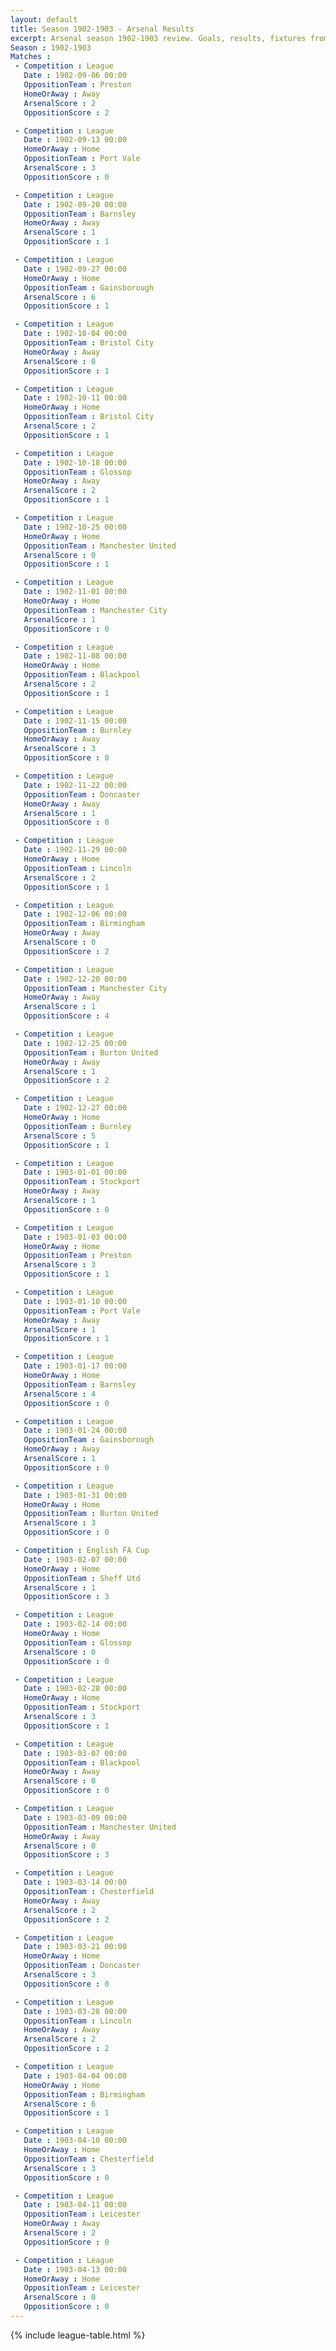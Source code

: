 ```yaml
---
layout: default
title: Season 1902-1903 - Arsenal Results 
excerpt: Arsenal season 1902-1903 review. Goals, results, fixtures from the 1902-1903 season on History of Arsenal Football Club
Season : 1902-1903
Matches :
 - Competition : League
   Date : 1902-09-06 00:00
   OppositionTeam : Preston
   HomeOrAway : Away
   ArsenalScore : 2
   OppositionScore : 2

 - Competition : League
   Date : 1902-09-13 00:00
   HomeOrAway : Home
   OppositionTeam : Port Vale
   ArsenalScore : 3
   OppositionScore : 0

 - Competition : League
   Date : 1902-09-20 00:00
   OppositionTeam : Barnsley
   HomeOrAway : Away
   ArsenalScore : 1
   OppositionScore : 1

 - Competition : League
   Date : 1902-09-27 00:00
   HomeOrAway : Home
   OppositionTeam : Gainsborough
   ArsenalScore : 6
   OppositionScore : 1

 - Competition : League
   Date : 1902-10-04 00:00
   OppositionTeam : Bristol City
   HomeOrAway : Away
   ArsenalScore : 0
   OppositionScore : 1

 - Competition : League
   Date : 1902-10-11 00:00
   HomeOrAway : Home
   OppositionTeam : Bristol City
   ArsenalScore : 2
   OppositionScore : 1

 - Competition : League
   Date : 1902-10-18 00:00
   OppositionTeam : Glossop
   HomeOrAway : Away
   ArsenalScore : 2
   OppositionScore : 1

 - Competition : League
   Date : 1902-10-25 00:00
   HomeOrAway : Home
   OppositionTeam : Manchester United
   ArsenalScore : 0
   OppositionScore : 1

 - Competition : League
   Date : 1902-11-01 00:00
   HomeOrAway : Home
   OppositionTeam : Manchester City
   ArsenalScore : 1
   OppositionScore : 0

 - Competition : League
   Date : 1902-11-08 00:00
   HomeOrAway : Home
   OppositionTeam : Blackpool
   ArsenalScore : 2
   OppositionScore : 1

 - Competition : League
   Date : 1902-11-15 00:00
   OppositionTeam : Burnley
   HomeOrAway : Away
   ArsenalScore : 3
   OppositionScore : 0

 - Competition : League
   Date : 1902-11-22 00:00
   OppositionTeam : Doncaster
   HomeOrAway : Away
   ArsenalScore : 1
   OppositionScore : 0

 - Competition : League
   Date : 1902-11-29 00:00
   HomeOrAway : Home
   OppositionTeam : Lincoln
   ArsenalScore : 2
   OppositionScore : 1

 - Competition : League
   Date : 1902-12-06 00:00
   OppositionTeam : Birmingham
   HomeOrAway : Away
   ArsenalScore : 0
   OppositionScore : 2

 - Competition : League
   Date : 1902-12-20 00:00
   OppositionTeam : Manchester City
   HomeOrAway : Away
   ArsenalScore : 1
   OppositionScore : 4

 - Competition : League
   Date : 1902-12-25 00:00
   OppositionTeam : Burton United
   HomeOrAway : Away
   ArsenalScore : 1
   OppositionScore : 2

 - Competition : League
   Date : 1902-12-27 00:00
   HomeOrAway : Home
   OppositionTeam : Burnley
   ArsenalScore : 5
   OppositionScore : 1

 - Competition : League
   Date : 1903-01-01 00:00
   OppositionTeam : Stockport
   HomeOrAway : Away
   ArsenalScore : 1
   OppositionScore : 0

 - Competition : League
   Date : 1903-01-03 00:00
   HomeOrAway : Home
   OppositionTeam : Preston
   ArsenalScore : 3
   OppositionScore : 1

 - Competition : League
   Date : 1903-01-10 00:00
   OppositionTeam : Port Vale
   HomeOrAway : Away
   ArsenalScore : 1
   OppositionScore : 1

 - Competition : League
   Date : 1903-01-17 00:00
   HomeOrAway : Home
   OppositionTeam : Barnsley
   ArsenalScore : 4
   OppositionScore : 0

 - Competition : League
   Date : 1903-01-24 00:00
   OppositionTeam : Gainsborough
   HomeOrAway : Away
   ArsenalScore : 1
   OppositionScore : 0

 - Competition : League
   Date : 1903-01-31 00:00
   HomeOrAway : Home
   OppositionTeam : Burton United
   ArsenalScore : 3
   OppositionScore : 0

 - Competition : English FA Cup
   Date : 1903-02-07 00:00
   HomeOrAway : Home
   OppositionTeam : Sheff Utd
   ArsenalScore : 1
   OppositionScore : 3

 - Competition : League
   Date : 1903-02-14 00:00
   HomeOrAway : Home
   OppositionTeam : Glossop
   ArsenalScore : 0
   OppositionScore : 0

 - Competition : League
   Date : 1903-02-28 00:00
   HomeOrAway : Home
   OppositionTeam : Stockport
   ArsenalScore : 3
   OppositionScore : 1

 - Competition : League
   Date : 1903-03-07 00:00
   OppositionTeam : Blackpool
   HomeOrAway : Away
   ArsenalScore : 0
   OppositionScore : 0

 - Competition : League
   Date : 1903-03-09 00:00
   OppositionTeam : Manchester United
   HomeOrAway : Away
   ArsenalScore : 0
   OppositionScore : 3

 - Competition : League
   Date : 1903-03-14 00:00
   OppositionTeam : Chesterfield
   HomeOrAway : Away
   ArsenalScore : 2
   OppositionScore : 2

 - Competition : League
   Date : 1903-03-21 00:00
   HomeOrAway : Home
   OppositionTeam : Doncaster
   ArsenalScore : 3
   OppositionScore : 0

 - Competition : League
   Date : 1903-03-28 00:00
   OppositionTeam : Lincoln
   HomeOrAway : Away
   ArsenalScore : 2
   OppositionScore : 2

 - Competition : League
   Date : 1903-04-04 00:00
   HomeOrAway : Home
   OppositionTeam : Birmingham
   ArsenalScore : 6
   OppositionScore : 1

 - Competition : League
   Date : 1903-04-10 00:00
   HomeOrAway : Home
   OppositionTeam : Chesterfield
   ArsenalScore : 3
   OppositionScore : 0

 - Competition : League
   Date : 1903-04-11 00:00
   OppositionTeam : Leicester
   HomeOrAway : Away
   ArsenalScore : 2
   OppositionScore : 0

 - Competition : League
   Date : 1903-04-13 00:00
   HomeOrAway : Home
   OppositionTeam : Leicester
   ArsenalScore : 0
   OppositionScore : 0
---
```



{% include league-table.html %}